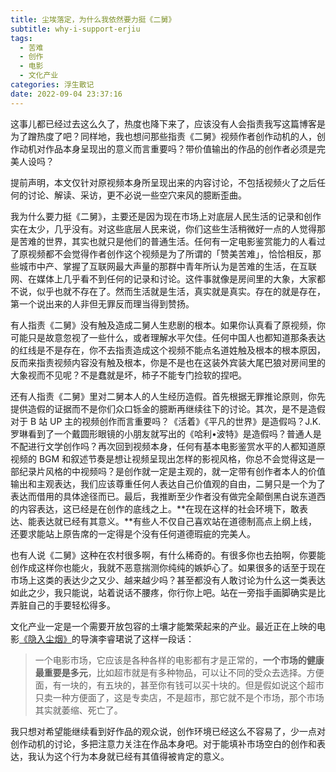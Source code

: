 ```yaml
---
title: 尘埃落定，为什么我依然要力挺《二舅》
subtitle: why-i-support-erjiu
tags:
  - 苦难
  - 创作
  - 电影
  - 文化产业
categories: 浮生散记
date: 2022-09-04 23:37:16
---
```


这事儿都已经过去这么久了，热度也降下来了，应该没有人会指责我写这篇博客是为了蹭热度了吧？同样地，我也想问那些指责《二舅》视频作者创作动机的人，创作动机对作品本身呈现出的意义而言重要吗？带价值输出的作品的创作者必须是完美人设吗？

提前声明，本文仅针对原视频本身所呈现出来的内容讨论，不包括视频火了之后任何的讨论、解读、采访，更不必说一些空穴来风的臆断歪曲。

我为什么要力挺《二舅》，主要还是因为现在市场上对底层人民生活的记录和创作实在太少，几乎没有。对这些底层人民来说，你们这些生活稍微好一点的人觉得那是苦难的世界，其实也就只是他们的普通生活。任何有一定电影鉴赏能力的人看过了原视频都不会觉得作者创作这个视频是为了所谓的「赞美苦难」，恰恰相反，那些城市中产、掌握了互联网最大声量的那群中青年所认为是苦难的生活，在互联网、在媒体上几乎看不到任何的记录和讨论。这件事就像是房间里的大象，大家都不说，似乎也就不存在了。然而生活就是生活，真实就是真实。存在的就是存在，第一个说出来的人非但无罪反而理当得到赞扬。

<!-- more -->

有人指责《二舅》没有触及造成二舅人生悲剧的根本。如果你认真看了原视频，你可能只是故意忽视了一些什么，或者理解水平欠佳。任何中国人也都知道那条表达的红线是不是存在，你不去指责造成这个视频不能点名道姓触及根本的根本原因，反而来指责视频内容没有触及根本，你是不是也在这装外宾装大尾巴狼对房间里的大象视而不见呢？不是蠢就是坏，柿子不能专门捡软的捏吧。

还有人指责《二舅》里对二舅本人的人生经历造假。首先根据无罪推论原则，你先提供造假的证据而不是你们众口铄金的臆断再继续往下的讨论。其次，是不是造假对于 B 站 UP 主的视频创作而言重要吗？《活着》《平凡的世界》是造假吗？J.K.罗琳看到了一个戴圆形眼镜的小朋友就写出的《哈利•波特》是造假吗？普通人是不配进行文学创作吗？再次回到视频本身，任何有基本电影鉴赏水平的人都知道原视频的 BGM 和叙述节奏是想让视频呈现出怎样的影视风格，你总不会觉得这是一部纪录片风格的中视频吗？是创作就一定是主观的，就一定带有创作者本人的价值输出和主观表达，我们应该尊重任何人表达自己价值观的自由，二舅只是一个为了表达而借用的具体途径而已。最后，我推断至少作者没有做完全颠倒黑白说东道西的内容表达，这已经是在创作的底线之上。**在现在这样的社会环境下，敢表达、能表达就已经有其意义。**有些人不仅自己喜欢站在道德制高点上纲上线，还要求能站上原告席的一定得是个没有任何道德瑕疵的完美人。

也有人说《二舅》这种在农村很多啊，有什么稀奇的。有很多你也去拍啊，你要能创作成这样你也能火，我就不恶意揣测你纯纯的嫉妒心了。如果很多的话至于现在市场上这类的表达少之又少、越来越少吗？甚至都没有人敢讨论为什么这一类表达如此之少，我只能说，站着说话不腰疼，你行你上吧。站在一旁指手画脚确实是比弄脏自己的手要轻松得多。

文化产业一定是一个需要开放包容的土壤才能繁荣起来的产业。最近正在上映的电影[《隐入尘烟》](https://movie.douban.com/subject/35131346/)的导演李睿珺说了这样一段话：

> 一个电影市场，它应该是各种各样的电影都有才是正常的，**一个市场的健康最重要是多元**，比如超市就是有多种物品，可以让不同的受众去选择。方便面，有一块的，有五块的，甚至你有钱可以买十块的。但是假如说这个超市只卖一种方便面了，这是专卖店，不是超市，那它就不是个市场，那个市场其实就萎缩、死亡了。

我只想对希望能继续看到好作品的观众说，创作环境已经这么不容易了，少一点对创作动机的讨论，多把注意力关注在作品本身吧。对于能填补市场空白的创作和表达，我认为这个行为本身就已经有其值得被肯定的意义。
